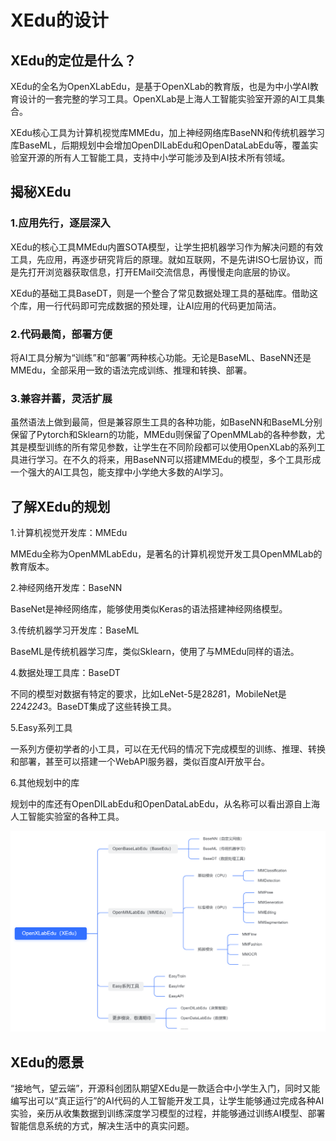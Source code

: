 # XEdu的设计

## XEdu的定位是什么？

XEdu的全名为OpenXLabEdu，是基于OpenXLab的教育版，也是为中小学AI教育设计的一套完整的学习工具。OpenXLab是上海人工智能实验室开源的AI工具集合。

XEdu核心工具为计算机视觉库MMEdu，加上神经网络库BaseNN和传统机器学习库BaseML，后期规划中会增加OpenDILabEdu和OpenDataLabEdu等，覆盖实验室开源的所有人工智能工具，支持中小学可能涉及到AI技术所有领域。

## 揭秘XEdu

### 1.应用先行，逐层深入

XEdu的核心工具MMEdu内置SOTA模型，让学生把机器学习作为解决问题的有效工具，先应用，再逐步研究背后的原理。就如互联网，不是先讲ISO七层协议，而是先打开浏览器获取信息，打开EMail交流信息，再慢慢走向底层的协议。

XEdu的基础工具BaseDT，则是一个整合了常见数据处理工具的基础库。借助这个库，用一行代码即可完成数据的预处理，让AI应用的代码更加简洁。

### 2.代码最简，部署方便

将AI工具分解为“训练”和“部署”两种核心功能。无论是BaseML、BaseNN还是MMEdu，全部采用一致的语法完成训练、推理和转换、部署。

### 3.兼容并蓄，灵活扩展

虽然语法上做到最简，但是兼容原生工具的各种功能，如BaseNN和BaseML分别保留了Pytorch和Sklearn的功能，MMEdu则保留了OpenMMLab的各种参数，尤其是模型训练的所有常见参数，让学生在不同阶段都可以使用OpenXLab的系列工具进行学习。在不久的将来，用BaseNN可以搭建MMEdu的模型，多个工具形成一个强大的AI工具包，能支撑中小学绝大多数的AI学习。

## 了解XEdu的规划

1.计算机视觉开发库：MMEdu

MMEdu全称为OpenMMLabEdu，是著名的计算机视觉开发工具OpenMMLab的教育版本。 

2.神经网络开发库：BaseNN

BaseNet是神经网络库，能够使用类似Keras的语法搭建神经网络模型。

3.传统机器学习开发库：BaseML

BaseML是传统机器学习库，类似Sklearn，使用了与MMEdu同样的语法。 

4.数据处理工具库：BaseDT

不同的模型对数据有特定的要求，比如LeNet-5是28*28*1，MobileNet是224*224*3。BaseDT集成了这些转换工具。

5.Easy系列工具

一系列方便初学者的小工具，可以在无代码的情况下完成模型的训练、推理、转换和部署，甚至可以搭建一个WebAPI服务器，类似百度AI开放平台。

6.其他规划中的库

规划中的库还有OpenDILabEdu和OpenDataLabEdu，从名称可以看出源自上海人工智能实验室的各种工具。

![image](../images/about/xedu规划.png)

## XEdu的愿景

“接地气，望云端”，开源科创团队期望XEdu是一款适合中小学生入门，同时又能编写出可以“真正运行”的AI代码的人工智能开发工具，让学生能够通过完成各种AI实验，亲历从收集数据到训练深度学习模型的过程，并能够通过训练AI模型、部署智能信息系统的方式，解决生活中的真实问题。
